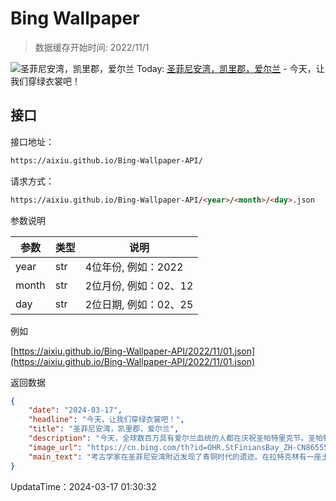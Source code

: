 # Bing Wallpaper

> 数据缓存开始时间: 2022/11/1

![圣菲尼安湾，凯里郡，爱尔兰](https://cn.bing.com/th?id=OHR.StFiniansBay_ZH-CN8655586052_1920x1080.webp)
Today: [圣菲尼安湾，凯里郡，爱尔兰](https://cn.bing.com/th?id=OHR.StFiniansBay_ZH-CN8655586052_1920x1080.webp) - 今天，让我们穿绿衣裳吧！

## 接口

接口地址：

```html
https://aixiu.github.io/Bing-Wallpaper-API/
```

请求方式：

```html
https://aixiu.github.io/Bing-Wallpaper-API/<year>/<month>/<day>.json
```

参数说明

| 参数 | 类型 | 说明 |
| - | - | - |
| year | str | 4位年份, 例如：2022 |
| month | str | 2位月份, 例如：02、12 |
| day | str | 2位日期, 例如：02、25 |

例如

[https://aixiu.github.io/Bing-Wallpaper-API/2022/11/01.json](https://aixiu.github.io/Bing-Wallpaper-API/2022/11/01.json)

返回数据

```json
{
    "date": "2024-03-17",
    "headline": "今天，让我们穿绿衣裳吧！",
    "title": "圣菲尼安湾，凯里郡，爱尔兰",
    "description": "今天，全球数百万具有爱尔兰血统的人都在庆祝圣帕特里克节。圣帕特里克是爱尔兰国家的守护神，大约在公元432年，他将基督教引入到爱尔兰。公元461年3月17日，圣帕特里克逝世，这一天成为了爱尔兰纪念他的日子。",
    "image_url": "https://cn.bing.com/th?id=OHR.StFiniansBay_ZH-CN8655586052_1920x1080.webp",
    "main_text": "考古学家在圣菲尼安湾附近发现了青铜时代的遗迹。在拉特克林有一座土堡的遗迹，还有许多石墓和地下储藏室。"
}
```

UpdataTime：2024-03-17 01:30:32

